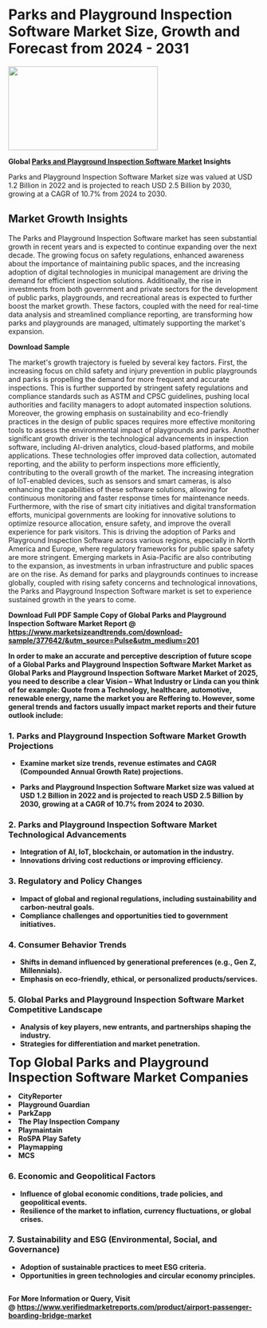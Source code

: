 <H1>Parks and Playground Inspection Software Market Size, Growth and Forecast from 2024 - 2031</H1><img class="aligncenter size-medium wp-image-584254" src="https://thirdeyenews.in/wp-content/uploads/2024/09/Global-Market-Research-300x168.jpeg" alt="" width="300" height="168" /><p><strong>Global&nbsp;<a href="https://www.marketsizeandtrends.com/download-sample/377642/&amp;utm_source=Pulse&amp;utm_medium=201">Parks and Playground Inspection Software Market</a> Insights</strong></p><p>Parks and Playground Inspection Software Market size was valued at USD 1.2 Billion in 2022 and is projected to reach USD 2.5 Billion by 2030, growing at a CAGR of 10.7% from 2024 to 2030.</p><p><h2>Market Growth Insights</h2> <p>The Parks and Playground Inspection Software market has seen substantial growth in recent years and is expected to continue expanding over the next decade. The growing focus on safety regulations, enhanced awareness about the importance of maintaining public spaces, and the increasing adoption of digital technologies in municipal management are driving the demand for efficient inspection solutions. Additionally, the rise in investments from both government and private sectors for the development of public parks, playgrounds, and recreational areas is expected to further boost the market growth. These factors, coupled with the need for real-time data analysis and streamlined compliance reporting, are transforming how parks and playgrounds are managed, ultimately supporting the market's expansion.</p> <p><strong>Download Sample</strong></p> <p>The market's growth trajectory is fueled by several key factors. First, the increasing focus on child safety and injury prevention in public playgrounds and parks is propelling the demand for more frequent and accurate inspections. This is further supported by stringent safety regulations and compliance standards such as ASTM and CPSC guidelines, pushing local authorities and facility managers to adopt automated inspection solutions. Moreover, the growing emphasis on sustainability and eco-friendly practices in the design of public spaces requires more effective monitoring tools to assess the environmental impact of playgrounds and parks. Another significant growth driver is the technological advancements in inspection software, including AI-driven analytics, cloud-based platforms, and mobile applications. These technologies offer improved data collection, automated reporting, and the ability to perform inspections more efficiently, contributing to the overall growth of the market. The increasing integration of IoT-enabled devices, such as sensors and smart cameras, is also enhancing the capabilities of these software solutions, allowing for continuous monitoring and faster response times for maintenance needs. Furthermore, with the rise of smart city initiatives and digital transformation efforts, municipal governments are looking for innovative solutions to optimize resource allocation, ensure safety, and improve the overall experience for park visitors. This is driving the adoption of Parks and Playground Inspection Software across various regions, especially in North America and Europe, where regulatory frameworks for public space safety are more stringent. Emerging markets in Asia-Pacific are also contributing to the expansion, as investments in urban infrastructure and public spaces are on the rise. As demand for parks and playgrounds continues to increase globally, coupled with rising safety concerns and technological innovations, the Parks and Playground Inspection Software market is set to experience sustained growth in the years to come.</p> <p><strong></p><p><span class=""><strong>Download Full PDF Sample Copy of Global Parks and Playground Inspection Software Market Report</strong> @ <a href="https://www.marketsizeandtrends.com/download-sample/377642/&amp;utm_source=Pulse&amp;utm_medium=201" target="_blank">https://www.marketsizeandtrends.com/download-sample/377642/&amp;utm_source=Pulse&amp;utm_medium=201</a></span></p><p>In order to make an accurate and perceptive description of future scope of a Global&nbsp;Parks and Playground Inspection Software Market Market as Global&nbsp;Parks and Playground Inspection Software Market Market of 2025, you need to describe a clear Vision &ndash; What Industry or Linda can you think of for example: Quote from a Technology, healthcare, automotive, renewable energy, name the market you are Reffering to. However, some general trends and factors usually impact market reports and their future outlook include:</p><h3>1.&nbsp;<strong>Parks and Playground Inspection Software Market Growth Projections</strong></h3><ul><li>Examine market size trends, revenue estimates and CAGR (Compounded Annual Growth Rate) projections.</li><li><p>Parks and Playground Inspection Software Market size was valued at USD 1.2 Billion in 2022 and is projected to reach USD 2.5 Billion by 2030, growing at a CAGR of 10.7% from 2024 to 2030.</p></li></ul><h3>2.&nbsp;<strong>Parks and Playground Inspection Software Market Technological Advancements</strong></h3><ul><li>Integration of AI, IoT, blockchain, or automation in the industry.</li><li>Innovations driving cost reductions or improving efficiency.</li></ul><h3>3.&nbsp;<strong>Regulatory and Policy Changes</strong></h3><ul><li>Impact of global and regional regulations, including sustainability and carbon-neutral goals.</li><li>Compliance challenges and opportunities tied to government initiatives.</li></ul><h3>4.&nbsp;<strong>Consumer Behavior Trends</strong></h3><ul><li>Shifts in demand influenced by generational preferences (e.g., Gen Z, Millennials).</li><li>Emphasis on eco-friendly, ethical, or personalized products/services.</li></ul><h3>5.&nbsp;<strong>Global Parks and Playground Inspection Software Market Competitive Landscape</strong></h3><ul><li>Analysis of key players, new entrants, and partnerships shaping the industry.</li><li>Strategies for differentiation and market penetration.</li></ul><p data-pm-slice="1 1 []"><span style="color: inherit; font-family: inherit; font-size: 25px;">Top Global Parks and Playground Inspection Software Market Companies</span></p><div class="" data-test-id=""><p><li>CityReporter</li><li> Playground Guardian</li><li> ParkZapp</li><li> The Play Inspection Company</li><li> Playmaintain</li><li> RoSPA Play Safety</li><li> Playmapping</li><li> MCS</li></p></div><h3>6.&nbsp;<strong>Economic and Geopolitical Factors</strong></h3><ul><li>Influence of global economic conditions, trade policies, and geopolitical events.</li><li>Resilience of the market to inflation, currency fluctuations, or global crises.</li></ul><h3>7.&nbsp;<strong>Sustainability and ESG (Environmental, Social, and Governance)</strong></h3><ul><li>Adoption of sustainable practices to meet ESG criteria.</li><li>Opportunities in green technologies and circular economy principles.</li></ul><h2><strong style="font-size: 14px;">For More Information or Query, Visit @&nbsp;</strong><a style="background-color: #ffffff; font-size: 14px;" href="https://www.marketsizeandtrends.com/report/parks-and-playground-inspection-software-market/" target="_blank">https://www.verifiedmarketreports.com/product/airport-passenger-boarding-bridge-market</a></h2>
